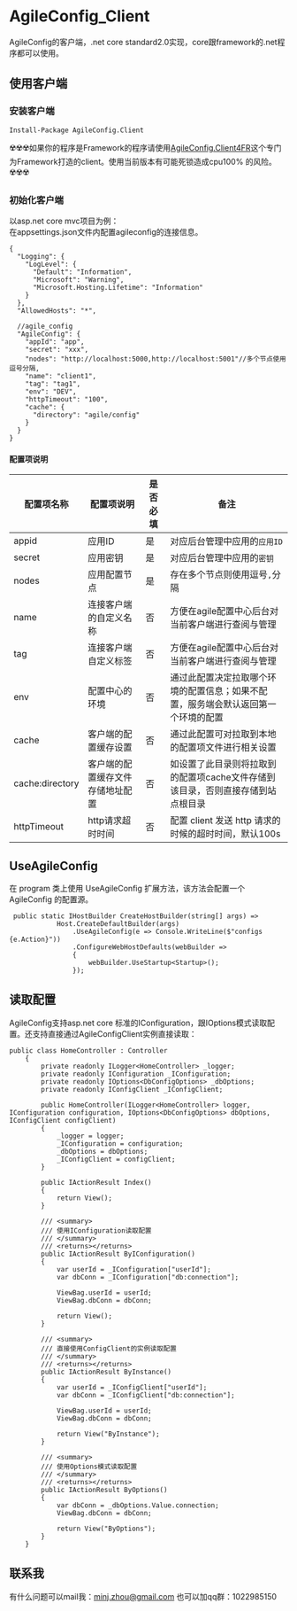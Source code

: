 # AgileConfig_Client
AgileConfig的客户端，.net core standard2.0实现，core跟framework的.net程序都可以使用。
## 使用客户端
### 安装客户端
```
Install-Package AgileConfig.Client
```

☢️☢️☢️如果你的程序是Framework的程序请使用[AgileConfig.Client4FR](https://github.com/kklldog/AgileConfig.Client4FR)这个专门为Framework打造的client。使用当前版本有可能死锁造成cpu100% 的风险。☢️☢️☢️

### 初始化客户端
以asp.net core mvc项目为例：   
在appsettings.json文件内配置agileconfig的连接信息。
```
{
  "Logging": {
    "LogLevel": {
      "Default": "Information",
      "Microsoft": "Warning",
      "Microsoft.Hosting.Lifetime": "Information"
    }
  },
  "AllowedHosts": "*",

  //agile_config
  "AgileConfig": {
    "appId": "app",
    "secret": "xxx",
    "nodes": "http://localhost:5000,http://localhost:5001"//多个节点使用逗号分隔,
    "name": "client1",
    "tag": "tag1",
    "env": "DEV",
    "httpTimeout": "100",
    "cache": {
      "directory": "agile/config"
    }
  }
}

```
#### 配置项说明

|配置项名称|配置项说明|是否必填|备注|
|--|--|--|--|
|appid|应用ID|是|对应后台管理中应用的`应用ID`|
|secret|应用密钥|是|对应后台管理中应用的`密钥`|
|nodes|应用配置节点|是|存在多个节点则使用逗号`,`分隔|
|name|连接客户端的自定义名称|否|方便在agile配置中心后台对当前客户端进行查阅与管理|
|tag|连接客户端自定义标签|否|方便在agile配置中心后台对当前客户端进行查阅与管理|
|env|配置中心的环境|否|通过此配置决定拉取哪个环境的配置信息；如果不配置，服务端会默认返回第一个环境的配置|
|cache|客户端的配置缓存设置|否|通过此配置可对拉取到本地的配置项文件进行相关设置|
|cache:directory|客户端的配置缓存文件存储地址配置|否|如设置了此目录则将拉取到的配置项cache文件存储到该目录，否则直接存储到站点根目录|
|httpTimeout|http请求超时时间|否|配置 client 发送 http 请求的时候的超时时间，默认100s|

## UseAgileConfig
在 program 类上使用 UseAgileConfig 扩展方法，该方法会配置一个 AgileConfig 的配置源。
```
 public static IHostBuilder CreateHostBuilder(string[] args) =>
            Host.CreateDefaultBuilder(args)
                .UseAgileConfig(e => Console.WriteLine($"configs {e.Action}"))
                .ConfigureWebHostDefaults(webBuilder =>
                {
                    webBuilder.UseStartup<Startup>();
                });
```
## 读取配置
AgileConfig支持asp.net core 标准的IConfiguration，跟IOptions模式读取配置。还支持直接通过AgileConfigClient实例直接读取：
```
public class HomeController : Controller
    {
        private readonly ILogger<HomeController> _logger;
        private readonly IConfiguration _IConfiguration;
        private readonly IOptions<DbConfigOptions> _dbOptions;
        private readonly IConfigClient _IConfigClient;

        public HomeController(ILogger<HomeController> logger, IConfiguration configuration, IOptions<DbConfigOptions> dbOptions, IConfigClient configClient)
        {
            _logger = logger;
            _IConfiguration = configuration;
            _dbOptions = dbOptions;
            _IConfigClient = configClient;
        }

        public IActionResult Index()
        {
            return View();
        }

        /// <summary>
        /// 使用IConfiguration读取配置
        /// </summary>
        /// <returns></returns>
        public IActionResult ByIConfiguration()
        {
            var userId = _IConfiguration["userId"];
            var dbConn = _IConfiguration["db:connection"];

            ViewBag.userId = userId;
            ViewBag.dbConn = dbConn;

            return View();
        }

        /// <summary>
        /// 直接使用ConfigClient的实例读取配置
        /// </summary>
        /// <returns></returns>
        public IActionResult ByInstance()
        {
            var userId = _IConfigClient["userId"];
            var dbConn = _IConfigClient["db:connection"];

            ViewBag.userId = userId;
            ViewBag.dbConn = dbConn;

            return View("ByInstance");
        }

        /// <summary>
        /// 使用Options模式读取配置
        /// </summary>
        /// <returns></returns>
        public IActionResult ByOptions()
        {
            var dbConn = _dbOptions.Value.connection;
            ViewBag.dbConn = dbConn;

            return View("ByOptions");
        }
    }
```
## 联系我
有什么问题可以mail我：minj.zhou@gmail.com
也可以加qq群：1022985150
